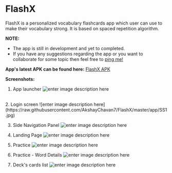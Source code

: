 # FlashX

FlashX is a personalized vocabulary flashcards app which user can use to make their vocabulary strong. It is based on spaced repetition algorithm.

**NOTE:**
 - The app is still in development and yet to completed.
 - If you have any suggestions regarding the app or you want to collaborate for some topic  then feel free to [ping me!](https://api.whatsapp.com/send?phone=919322090820&text=Hey%20Akshay!) 


**App's latest APK can be found here:**
[FlashX APK](https://drive.google.com/file/d/1vkG03bHhSYuZIq-O7ZHBsTc3wxqQ6JxY/view?usp=sharing)

**Screenshots:**

1. App launcher 
![enter image description here](https://raw.githubusercontent.com/AkshayChavan7/FlashX/master/app/SS2.jpg)
<br/>
2. Login screen
![enter image description here](https://raw.githubusercontent.com/AkshayChavan7/FlashX/master/app/SS1.jpg)

3. Side Navigation Panel
![enter image description here](https://raw.githubusercontent.com/AkshayChavan7/FlashX/master/app/SS3.jpg)

4. Landing Page
![enter image description here](https://raw.githubusercontent.com/AkshayChavan7/FlashX/master/app/SS6.jpg)

5. Practice 
![enter image description here](https://raw.githubusercontent.com/AkshayChavan7/FlashX/master/app/SS4.jpg)

6. Practice - Word Details
![enter image description here](https://raw.githubusercontent.com/AkshayChavan7/FlashX/master/app/SS5.jpg)

7. Deck's cards list
![enter image description here](https://raw.githubusercontent.com/AkshayChavan7/FlashX/master/app/SS7.jpg)
